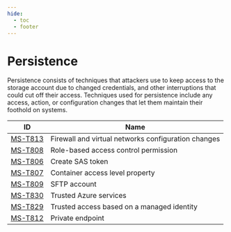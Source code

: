 ```yaml
---
hide:
  - toc
  - footer
---
```


# Persistence

Persistence consists of techniques that attackers use to keep access to the storage account due to changed credentials, and other interruptions that could cut off their access. Techniques used for persistence include any access, action, or configuration changes that let them maintain their foothold on systems. 

|ID|Name|
|--|----|
|[MS-T813](../../techniques/firewall-configuration-changes.md)|Firewall and virtual networks configuration changes|
|[MS-T808](../../techniques/rbac-permission.md)|Role-based access control permission|
|[MS-T806](../../techniques/create-sas-token.md)|Create SAS token|
|[MS-T807](../../techniques/container-access-level-property.md)|Container access level property|
|[MS-T809](../../techniques/sftp-account.md)|SFTP account|
|[MS-T830](../../techniques/trusted-azure-services.md)|Trusted Azure services|
|[MS-T829](../../techniques/trusted-access-managed-identity.md)|Trusted access based on a managed identity|
|[MS-T812](../../techniques/private-endpoint.md)|Private endpoint|

